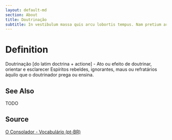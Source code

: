 ```yaml
---
layout: default-md
section: About
title: Doutrinação
subtitle: In vestibulum massa quis arcu lobortis tempus. Nam pretium arcu in odio vulputate luctus.
---
```


# Definition
Doutrinação [do latim doctrina + actione] - Ato ou efeito de doutrinar, orientar e esclarecer Espíritos rebeldes, ignorantes, maus ou refratários àquilo que o doutrinador prega ou ensina.

## See Also
TODO

## Source
[O Consolador - Vocabulário (pt-BR)](http://www.oconsolador.com.br/linkfixo/vocabulario/principal.html)


